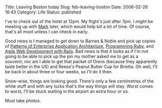 Title: Leaving Boston today
Slug: feb-leaving-boston
Date: 2006-02-26 16:43
Category: Life
Status: published

I've to check out of the hotel at 12pm. My flight's just after 7pm. I _might_ be meeting up with [Mark](http://www.zompist.com/) later, which would help kill a lot of time. Of course, that's all moot unless I can check in early.

Good news is I managed to get down to Barnes & Noble and pick up copies of [Patterns of Enterprise Application Architecture](https://martinfowler.com/books/eaa.html), [Programming Ruby](http://www.pragmaticprogrammer.com/titles/ruby/), and [Agile Web Development with Rails](http://www.pragmaticprogrammer.com/titles/rails/). Bad news is that it looks as if I'm not going to be able to pick up the pin my mother asked me to get as a souvenir, nor am I able to get that packet of Oreos (because they apparently taste better in the US) and Reese's Peanut Butter Cup for Brietta. Oh well, I'll be back in about three or four weeks, so I'll do it then.

Snow-wise, things are looking good. There's only a few centimetres of the white stuff and with any lucks that's the way things will stay. Worst comes to worst, I'll be stuck waiting in the airport an extra hour or so.

Must take photos.
